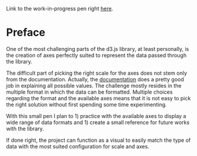 Link to the work-in-progress pen right [here]().

# Preface

One of the most challenging parts of the d3.js library, at least personally, is the creation of axes perfectly suited to represent the data passed through the library.

The difficult part of picking the right scale for the axes does not stem only from the documentation. Actually, the [documentation](https://github.com/d3/d3-scale) does a pretty good job in explaining all possible values. The challenge mostly resides in the multiple format in which the data can be formatted. Multiple choices regarding the format and the available axes means that it is not easy to pick the right solution without first spending some time experimenting. 

With this small pen I plan to 1) practice with the available axes to display a wide range of data formats and 1) create a small reference for future works with the library.

If done right, the project can function as a visual to easily match the type of data with the most suited configuration for scale and axes.